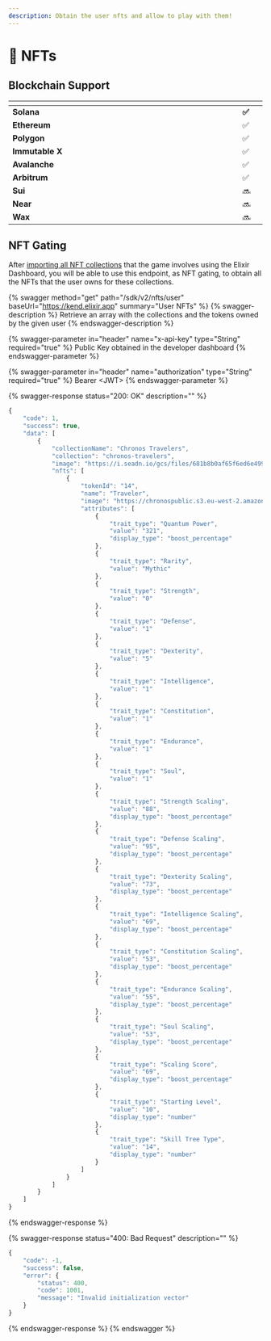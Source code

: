 ```yaml
---
description: Obtain the user nfts and allow to play with them!
---
```


# 👾 NFTs

## Blockchain Support

<table><thead><tr><th width="536"></th><th></th><th data-hidden></th></tr></thead><tbody><tr><td><strong>Solana</strong></td><td><strong>✅</strong></td><td></td></tr><tr><td><strong>Ethereum</strong></td><td>✅</td><td></td></tr><tr><td><strong>Polygon</strong></td><td>✅</td><td></td></tr><tr><td><strong>Immutable X</strong></td><td>✅</td><td></td></tr><tr><td><strong>Avalanche</strong></td><td>✅</td><td></td></tr><tr><td><strong>Arbitrum</strong></td><td>✅</td><td></td></tr><tr><td><strong>Sui</strong></td><td>🔜</td><td></td></tr><tr><td><strong>Near</strong></td><td>🔜</td><td></td></tr><tr><td><strong>Wax</strong></td><td>🔜</td><td></td></tr></tbody></table>

## NFT Gating

After [importing all NFT collections](../../dashboard/management/import-NFTs/) that the game involves using the Elixir Dashboard, you will be able to use this endpoint, as NFT gating, to obtain all the NFTs that the user owns for these collections.

{% swagger method="get" path="/sdk/v2/nfts/user" baseUrl="https://kend.elixir.app" summary="User NFTs" %}
{% swagger-description %}
Retrieve an array with the collections and the tokens owned by the given user
{% endswagger-description %}

{% swagger-parameter in="header" name="x-api-key" type="String" required="true" %}
Public Key obtained in the developer dashboard
{% endswagger-parameter %}

{% swagger-parameter in="header" name="authorization" type="String" required="true" %}
Bearer \<JWT>
{% endswagger-parameter %}

{% swagger-response status="200: OK" description="" %}
```javascript
{
    "code": 1,
    "success": true,
    "data": [
        {
            "collectionName": "Chronos Travelers",
            "collection": "chronos-travelers",
            "image": "https://i.seadn.io/gcs/files/681b8b0af65f6ed6e49927b8c3d0d427.png?w=500&auto=format",
            "nfts": [
                {
                    "tokenId": "14",
                    "name": "Traveler",
                    "image": "https://chronospublic.s3.eu-west-2.amazonaws.com/travelers/redgenesis.gif",
                    "attributes": [
                        {
                            "trait_type": "Quantum Power",
                            "value": "321",
                            "display_type": "boost_percentage"
                        },
                        {
                            "trait_type": "Rarity",
                            "value": "Mythic"
                        },
                        {
                            "trait_type": "Strength",
                            "value": "0"
                        },
                        {
                            "trait_type": "Defense",
                            "value": "1"
                        },
                        {
                            "trait_type": "Dexterity",
                            "value": "5"
                        },
                        {
                            "trait_type": "Intelligence",
                            "value": "1"
                        },
                        {
                            "trait_type": "Constitution",
                            "value": "1"
                        },
                        {
                            "trait_type": "Endurance",
                            "value": "1"
                        },
                        {
                            "trait_type": "Soul",
                            "value": "1"
                        },
                        {
                            "trait_type": "Strength Scaling",
                            "value": "88",
                            "display_type": "boost_percentage"
                        },
                        {
                            "trait_type": "Defense Scaling",
                            "value": "95",
                            "display_type": "boost_percentage"
                        },
                        {
                            "trait_type": "Dexterity Scaling",
                            "value": "73",
                            "display_type": "boost_percentage"
                        },
                        {
                            "trait_type": "Intelligence Scaling",
                            "value": "69",
                            "display_type": "boost_percentage"
                        },
                        {
                            "trait_type": "Constitution Scaling",
                            "value": "53",
                            "display_type": "boost_percentage"
                        },
                        {
                            "trait_type": "Endurance Scaling",
                            "value": "55",
                            "display_type": "boost_percentage"
                        },
                        {
                            "trait_type": "Soul Scaling",
                            "value": "53",
                            "display_type": "boost_percentage"
                        },
                        {
                            "trait_type": "Scaling Score",
                            "value": "69",
                            "display_type": "boost_percentage"
                        },
                        {
                            "trait_type": "Starting Level",
                            "value": "10",
                            "display_type": "number"
                        },
                        {
                            "trait_type": "Skill Tree Type",
                            "value": "14",
                            "display_type": "number"
                        }
                    ]
                }
            ]
        }
    ]
}
```
{% endswagger-response %}

{% swagger-response status="400: Bad Request" description="" %}
```javascript
{
    "code": -1,
    "success": false,
    "error": {
        "status": 400,
        "code": 1001,
        "message": "Invalid initialization vector"
    }
}
```
{% endswagger-response %}
{% endswagger %}
